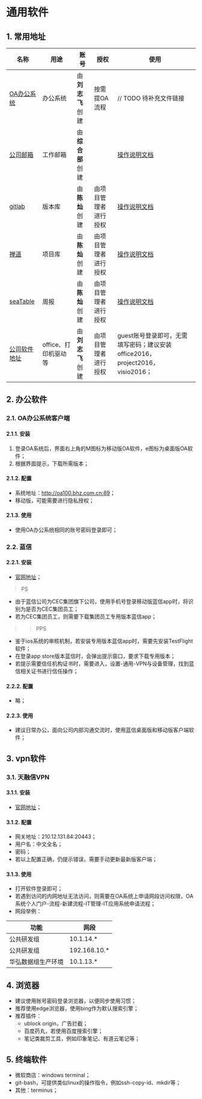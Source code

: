 # 通用软件

## 1. 常用地址

| 名称                                   | 用途                 | 账号             | 授权                 | 使用                                                                                                                         |
| -------------------------------------- | -------------------- | ---------------- | -------------------- | ---------------------------------------------------------------------------------------------------------------------------- |
| [OA办公系统](http://oa100.bhz.com.cn/) | 办公系统             | 由**刘志飞**创建 | 按需提OA流程         | // TODO 待补充文件链接                                                                                                       |
| [公司邮箱](http://mail.bhz.com.cn/)    | 工作邮箱             | 由**综合部**创建 |                      | [操作说明文档](http://mail.bhz.com.cn/images/35%E4%BC%81%E4%B8%9A%E9%82%AE%E5%B1%80%E5%B8%AE%E5%8A%A9%E6%89%8B%E5%86%8C.pdf) |
| [gitlab](http://10.1.14.6:5080/)       | 版本库               | 由**陈灿**创建   | 由项目管理者进行授权 | [操作说明文档](http://10.1.14.6:5080/help)                                                                                   |
| [禅道](http://10.1.14.13:14000/)       | 项目库               | 由**陈灿**创建   | 由项目管理者进行授权 | [操作说明文档](http://10.1.14.13:14000/#app=help)                                                                            |
| [seaTable](http://192.168.10.51:8090/) | 周报                 | 由**陈灿**创建   | 由项目管理者进行授权 | [操作说明文档](https://docs.seatable.cn/published/seatable-user-manual/home.md)                                              |
| [公司软件地址](smb://10.10.3.2)        | office、打印机驱动等 | 由**刘志飞**创建 | 由项目管理者进行授权 | guest账号登录即可，无需填写密码；建议安装office2016，project2016，visio2016；                                                |

## 2. 办公软件

### 2.1. OA办公系统客户端

#### 2.1.1. 安装

1. 登录OA系统后，界面右上角的M图标为移动版OA软件，e图标为桌面版OA软件；
2. 根据界面提示，下载所需版本；

#### 2.1.2. 配置

- 系统地址：<http://oa100.bhz.com.cn:89>；
- 移动版，可能需要进行隐私授权；

#### 2.1.3. 使用

- 使用OA办公系统相同的账号密码登录即可；

### 2.2. 蓝信

#### 2.2.1. 安装

- [官网地址](https://service.lanxin.cn/service/download/)；

> PS

- 由于蓝信公司为CEC集团旗下公司，使用手机号登录移动版蓝信app时，将识别为是否为CEC集团员工；
- 若为CEC集团员工，则需要下载集团员工专用版本蓝信app；

>> PPS

- 鉴于ios系统的审核机制，若安装专用版本蓝信app时，需要先安装TestFlight软件；
- 在登录app store版本蓝信时，会弹出提示窗口，要求下载专用版本；
- 若提示需要信任机构证书时，需要进入，设置-通用-VPN与设备管理，找到蓝信相关证书进行信任操作；

#### 2.2.2. 配置

- 略；

#### 2.2.3. 使用

- 建议日常办公，面向公司内部沟通交流时，使用蓝信桌面版和移动版客户端软件；

## 3. vpn软件

### 3.1. 天融信VPN

#### 3.1.1. 安装

- [官网地址](https://app.topsec.com.cn/ng.html)；

#### 3.1.2. 配置

- 网关地址：210.12.131.84:20443；
- 用户名：中文全名；
- 密码；
- 若以上配置正确，仍提示错误，需要手动更新最新版客户端；

#### 3.1.3. 使用

- 打开软件登录即可；
- 若遇到访问的内网地址无法访问，则需要在OA系统上申请网段访问权限，OA系统个人门户-流程-新建流程-IT管理-IT应用系统申请流程；
- 网段举例：

| 功能               | 网段         |
| ------------------ | ------------ |
| 公共研发组         | 10.1.14.*    |
| 公共研发组         | 192.168.10.* |
| 华弘数据组生产环境 | 10.1.13.*    |

## 4. 浏览器

- 建议使用账号密码登录浏览器，以便同步使用习惯；
- 推荐使用edge浏览器，使用bing作为默认搜索引擎；
- 推荐插件：
  - ublock origin，广告拦截；
  - 百度药丸，若使用百度搜索引擎；
  - 笔记类裁剪工具，例如印象笔记、有道云笔记等；

## 5. 终端软件

- 微软商店：windows terminal；
- git-bash，可提供类似linux的操作指令，例如ssh-copy-id、mkdir等；
- 其他：terminus；
